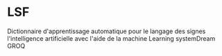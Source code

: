 # LSF
Dictionnaire d'apprentissage automatique pour le langage des signes l'intelligence artificielle avec l'aide de la machine Learning systemDream GROQ

